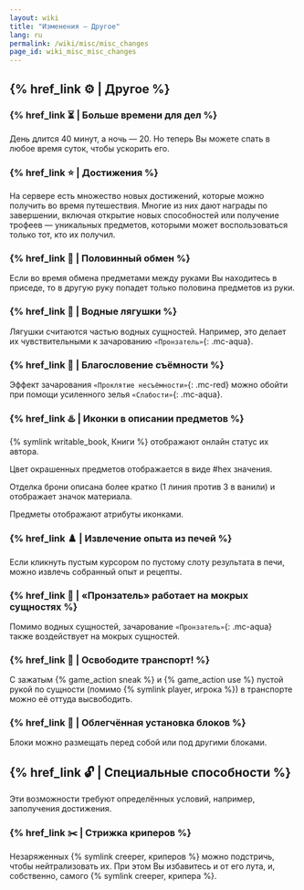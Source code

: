 ```yaml
---
layout: wiki
title: "Изменения — Другое"
lang: ru
permalink: /wiki/misc/misc_changes
page_id: wiki_misc_misc_changes
---
```


## {% href_link ⚙️ | Другое %}

### {% href_link ⏳️ | Больше времени для дел %}
День длится 40 минут, а ночь — 20. Но теперь Вы можете спать в любое время суток, чтобы ускорить его.

### {% href_link ⭐️ | Достижения %}
На сервере есть множество новых достижений, которые можно получить во время путешествия. Многие из них дают награды по завершении, включая открытие новых способностей или получение трофеев — уникальных предметов, которыми может воспользоваться только тот, кто их получил.

### {% href_link 🙌 | Половинный обмен %}
Если во время обмена предметами между руками Вы находитесь в приседе, то в другую руку попадет только половина предметов из руки.

### {% href_link 🐸 | Водные лягушки %}
Лягушки считаются частью водных сущностей. Например, это делает их чувствительными к зачарованию `«Пронзатель»`{: .mc-aqua}.

### {% href_link 🎩 | Благословение съёмности %}
Эффект зачарования `«Проклятие несъёмности»`{: .mc-red} можно обойти при помощи усиленного зелья `«Слабости»`{: .mc-aqua}.

### {% href_link ♨️ | Иконки в описании предметов %}
{% symlink writable_book, Книги %} отображают онлайн статус их автора.

Цвет окрашенных предметов отображается в виде #hex значения.

Отделка брони описана более кратко (1 линия против 3 в ванили) и отображает значок материала.

Предметы отображают атрибуты иконками.

### {% href_link ♟️ | Извлечение опыта из печей %}
Если кликнуть пустым курсором по пустому слоту результата в печи, можно извлечь собранный опыт и рецепты.

### {% href_link 🔱 | «Пронзатель» работает на мокрых сущностях %}
Помимо водных сущностей, зачарование `«Пронзатель»`{: .mc-aqua} также воздействует на мокрых сущностей.

### {% href_link 🚏 | Освободите транспорт! %}
С зажатым {% game_action sneak %} и {% game_action use %} пустой рукой по сущности (помимо {% symlink player, игрока %}) в транспорте можно её оттуда высвободить.

### {% href_link 🧵 | Облегчённая установка блоков %}
Блоки можно размещать перед собой или под другими блоками.



## {% href_link 🔓️ | Специальные способности %}

Эти возможности требуют определённых условий, например, заполучения достижения.


### {% href_link ✂️ | Стрижка криперов %}
Незаряженных {% symlink creeper, криперов %} можно подстричь, чтобы нейтрализовать их. При этом Вы избавитесь и от его лута, и, собственно, самого {% symlink creeper, крипера %}.
